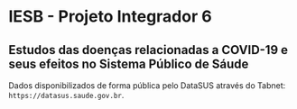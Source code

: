 # IESB - Projeto Integrador 6
## Estudos das doenças relacionadas a COVID-19 e seus efeitos no Sistema Público de Sáude

Dados disponibilizados de forma pública pelo DataSUS através do Tabnet: `https://datasus.saude.gov.br`.